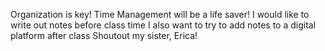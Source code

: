 Organization is key!
Time Management will be a life saver!
I would like to write out notes before class time
I also want to try to add notes to a digital platform after class
Shoutout my sister, Erica! 

